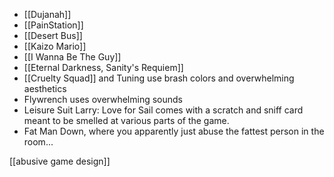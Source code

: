  - [[Dujanah]]
 - [[PainStation]]
 - [[Desert Bus]]
 - [[Kaizo Mario]]
 - [[I Wanna Be The Guy]]
 - [[Eternal Darkness, Sanity's Requiem]]
 - [[Cruelty Squad]] and Tuning use brash colors and overwhelming aesthetics
 - Flywrench uses overwhelming sounds
 - Leisure Suit Larry: Love for Sail comes with a scratch and sniff card meant to be smelled at various parts of the game. 
 - Fat Man Down, where you apparently just abuse the fattest person in the room...

[[abusive game design]]
